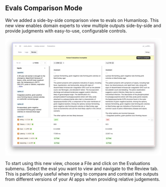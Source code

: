 ## Evals Comparison Mode

We've added a side-by-side comparison view to evals on Humanloop. This new view enables domain experts to view multiple outputs side-by-side and provide judgments with easy-to-use, configurable controls. 

![Comparison Mode in Evals](../assets/images/changelogs/evals_comparison_mode.png)

To start using this new view, choose a File and click on the Evaluations submenu. Select the eval you want to view and navigate to the Review tab. This is particularly useful when trying to compare and contrast the outputs from different versions of your AI apps when providing relative judgements.
